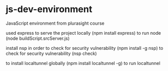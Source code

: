 # js-dev-environment
JavaScript environment from plurasight course
  
used express to serve the project locally (npm install express)
to run node (node buildScript.srcServer.js)

install nsp in order to check for security vulnerability (npm install -g nsp)
to check for security vulnerability (nsp check)

to install localtunnel globally (npm install localtunnel -g)
to run localtunnel 